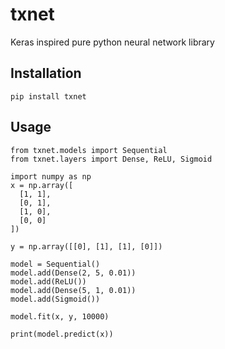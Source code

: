 # txnet
Keras inspired pure python neural network library

## Installation
```
pip install txnet
```

## Usage

```python3
from txnet.models import Sequential
from txnet.layers import Dense, ReLU, Sigmoid

import numpy as np
x = np.array([
  [1, 1],
  [0, 1],
  [1, 0],
  [0, 0]
])

y = np.array([[0], [1], [1], [0]])

model = Sequential()
model.add(Dense(2, 5, 0.01))
model.add(ReLU())
model.add(Dense(5, 1, 0.01))
model.add(Sigmoid())

model.fit(x, y, 10000)

print(model.predict(x))
```
